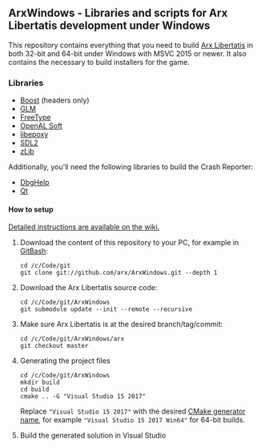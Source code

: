 ## ArxWindows - Libraries and scripts for Arx Libertatis development under Windows

This repository contains everything that you need to build [Arx Libertatis](https://arx-libertatis.org/) in both 32-bit and 64-bit under Windows with MSVC 2015 or newer.
It also contains the necessary to build installers for the game.


### Libraries

* [Boost](https://www.boost.org/) (headers only)
* [GLM](https://glm.g-truc.net/)
* [FreeType](https://www.freetype.org/)
* [OpenAL Soft](https://openal-soft.org/)
* [libepoxy](https://github.com/anholt/libepoxy)
* [SDL2](https://libsdl.org/)
* [zLib](https://zlib.net/)

Additionally, you'll need the following libraries to build the Crash Reporter:

* [DbgHelp](https://docs.microsoft.com/en-us/windows/win32/debug/debug-help-library)
* [Qt](https://www.qt.io/)


#### How to setup

[Detailed instructions are available on the wiki.](https://wiki.arx-libertatis.org/Downloading_and_Compiling_under_Windows)

1. Download the content of this repository to your PC, for example in [GitBash](https://git-scm.com/downloads):

       cd /c/Code/git
       git clone git://github.com/arx/ArxWindows.git --depth 1

2. Download the Arx Libertatis source code:

       cd /c/Code/git/ArxWindows
       git submodule update --init --remote --recursive

3. Make sure Arx Libertatis is at the desired branch/tag/commit:

       cd /c/Code/git/ArxWindows/arx
       git checkout master

4. Generating the project files

       cd /c/Code/git/ArxWindows
       mkdir build
       cd build
       cmake .. -G "Visual Studio 15 2017"

   Replace `"Visual Studio 15 2017"` with the desired [CMake generator name](https://cmake.org/cmake/help/latest/manual/cmake-generators.7.html), for example `"Visual Studio 15 2017 Win64"` for 64-bit builds.

5. Build the generated solution in Visual Studio
